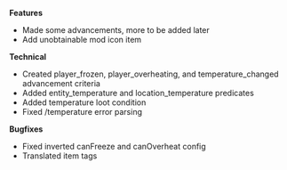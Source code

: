 **Features**

- Made some advancements, more to be added later
- Add unobtainable mod icon item

**Technical**

- Created player_frozen, player_overheating, and temperature_changed advancement criteria
- Added entity_temperature and location_temperature predicates
- Added temperature loot condition
- Fixed /temperature error parsing

**Bugfixes**

- Fixed inverted canFreeze and canOverheat config
- Translated item tags